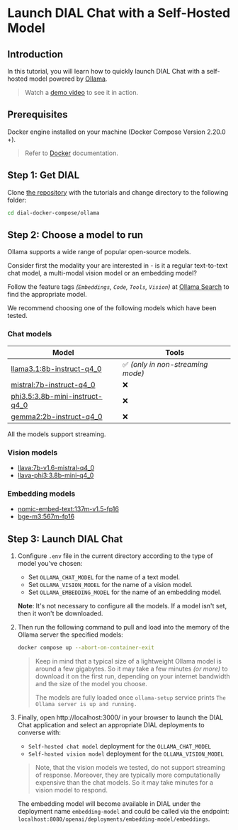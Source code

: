 # Launch DIAL Chat with a Self-Hosted Model

## Introduction

In this tutorial, you will learn how to quickly launch DIAL Chat with a self-hosted model powered by [Ollama](https://ollama.com/).

> Watch a [demo video](/docs/video%20demos/3.Developers/Deployment/4.deploy-ollama.md) to see it in action.

## Prerequisites

Docker engine installed on your machine (Docker Compose Version 2.20.0 +).

> Refer to [Docker](https://docs.docker.com/desktop/) documentation.

## Step 1: Get DIAL

Clone [the repository](https://github.com/epam/ai-dial/) with the tutorials and change directory to the following folder:

```sh
cd dial-docker-compose/ollama
```

## Step 2: Choose a model to run

Ollama supports a wide range of popular open-source models.

Consider first the modality your are interested in - is it a regular text-to-text chat model, a multi-modal vision model or an embedding model?

Follow the feature tags _(`Embeddings`, `Code`, `Tools`, `Vision`)_ at [Ollama Search](https://ollama.com/search) to find the appropriate model.

We recommend choosing one of the following models which have been tested.

### Chat models

|Model|Tools|
|----|----|
|[llama3.1:8b-instruct-q4_0](https://ollama.com/library/llama3.1:8b-instruct-q4_0)|✅ *(only in non-streaming mode)*|
|[mistral:7b-instruct-q4_0](https://ollama.com/library/mistral:7b-instruct-q4_0)|❌|
|[phi3.5:3.8b-mini-instruct-q4_0](https://ollama.com/library/phi3.5:3.8b-mini-instruct-q4_0)|❌|
|[gemma2:2b-instruct-q4_0](https://ollama.com/library/gemma2:2b-instruct-q4_0)|❌|

All the models support streaming.

### Vision models

* [llava:7b-v1.6-mistral-q4_0](https://ollama.com/library/llava:7b-v1.6-mistral-q4_0)
* [llava-phi3:3.8b-mini-q4_0](https://ollama.com/library/llava-phi3:3.8b-mini-q4_0)

### Embedding models

* [nomic-embed-text:137m-v1.5-fp16](https://ollama.com/library/nomic-embed-text:137m-v1.5-fp16)
* [bge-m3:567m-fp16](https://ollama.com/library/bge-m3:567m-fp16)

## Step 3: Launch DIAL Chat

1. Configure `.env` file in the current directory according to the type of model you've chosen:

    * Set `OLLAMA_CHAT_MODEL` for the name of a text model.
    * Set `OLLAMA_VISION_MODEL` for the name of a vision model.
    * Set `OLLAMA_EMBEDDING_MODEL` for the name of an embedding model.

    **Note**: It's not necessary to configure all the models. If a model isn't set, then it won't be downloaded.

2. Then run the following command to pull and load into the memory of the Ollama server the specified models:

    ```sh
    docker compose up --abort-on-container-exit
    ```

    > Keep in mind that a typical size of a lightweight Ollama model is around a few gigabytes. So it may take a few minutes _(or more)_ to download it on the first run, depending on your internet bandwidth and the size of the model you choose.
    >
    > The models are fully loaded once `ollama-setup` service prints `The Ollama server is up and running.`

3. Finally, open http://localhost:3000/ in your browser to launch the DIAL Chat application and select an appropriate DIAL deployments to converse with:

    * `Self-hosted chat model` deployment for the `OLLAMA_CHAT_MODEL`
    * `Self-hosted vision model` deployment for the `OLLAMA_VISION_MODEL`

    > Note, that the vision models we tested, do not support streaming of response. Moreover, they are typically more computationally expensive than the chat models. So it may take minutes for a vision model to respond.

    The embedding model will become available in DIAL under the deployment name `embedding-model` and could be called via the endpoint: `localhost:8080/openai/deployments/embedding-model/embeddings`.
